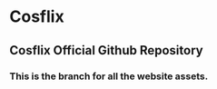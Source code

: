 # Cosflix

## Cosflix Official Github Repository

### This is the branch for all the website assets.
